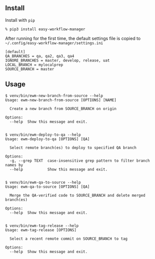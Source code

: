 ## Install

Install with `pip`

```
% pip3 install easy-workflow-manager
```

After running for the first time, the default settings file is copied to
`~/.config/easy-workflow-manager/settings.ini`

```
[default]
QA_BRANCHES = qa, qa2, qa3, qa4
IGNORE_BRANCHES = master, develop, release, uat
LOCAL_BRANCH = mylocalprep
SOURCE_BRANCH = master
```

## Usage

```
$ venv/bin/ewm-new-branch-from-source --help
Usage: ewm-new-branch-from-source [OPTIONS] [NAME]

  Create a new branch from SOURCE_BRANCH on origin

Options:
  --help  Show this message and exit.


$ venv/bin/ewm-deploy-to-qa --help
Usage: ewm-deploy-to-qa [OPTIONS] [QA]

  Select remote branch(es) to deploy to specified QA branch

Options:
  -g, --grep TEXT  case-insensitive grep pattern to filter branch names by
  --help           Show this message and exit.


$ venv/bin/ewm-qa-to-source --help
Usage: ewm-qa-to-source [OPTIONS] [QA]

  Merge the QA-verified code to SOURCE_BRANCH and delete merged branch(es)

Options:
  --help  Show this message and exit.


$ venv/bin/ewm-tag-release --help
Usage: ewm-tag-release [OPTIONS]

  Select a recent remote commit on SOURCE_BRANCH to tag

Options:
  --help  Show this message and exit.
```
